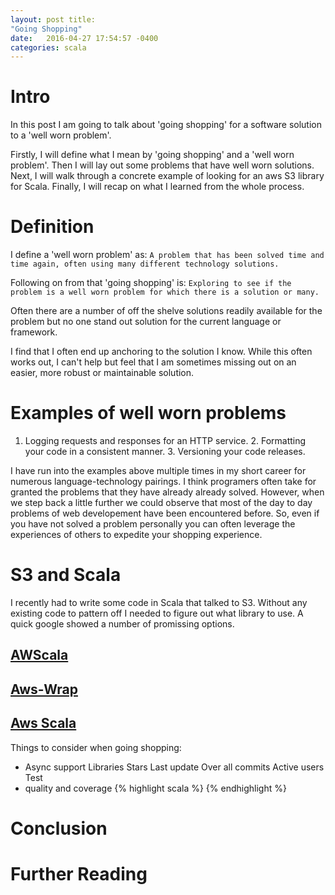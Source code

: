 ```yaml
---
layout: post title:
"Going Shopping"
date:   2016-04-27 17:54:57 -0400
categories: scala
---
```



# Intro

In this post I am going to talk about 'going shopping' for a software solution
to a 'well worn problem'.

Firstly, I will define what I mean by 'going shopping' and a 'well worn
problem'. Then I will lay out some problems that have well worn solutions.
Next, I will walk through a concrete example of looking for an aws S3 library
for Scala. Finally, I will recap on what I learned from the whole process.


# Definition

I define a 'well worn problem' as: ``` A problem that has been solved time and
time again, often using many different technology solutions.  ```

Following on from that 'going shopping' is: ``` Exploring to see if the problem
is a well worn problem for which there is a solution or many.  ```

Often there are a number of off the shelve solutions readily available for the
problem but no one stand out solution for the current language or framework.

I find that I often end up anchoring to the solution I know.  While this often
works out, I can't help but feel that I am sometimes missing out on an easier,
more robust or maintainable solution.

# Examples of well worn problems 

1. Logging requests and responses for an HTTP service.  2. Formatting your code
in a consistent manner.  3. Versioning your code releases.


I have run into the examples above multiple times in my short career for
numerous language-technology pairings. I think programers often take for
granted the problems that they have already already solved. However, when we
step back a little further we could observe that most of the day to day
problems of web developement have been encountered before. So, even if you have
not solved a problem personally you can often leverage the experiences of
others to expedite your shopping experience.

# S3 and Scala

I recently had to write some code in Scala that talked to S3. Without any
existing code to pattern off I needed to figure out what library to use.  A
quick google showed a number of promissing options.

## [AWScala](https://github.com/seratch/AWScala)

## [Aws-Wrap](https://dwhjames.github.io/aws-wrap/doc/s3.html)

## [Aws Scala](https://bitbucket.org/atlassian/aws-scala/overview)

Things to consider when going shopping:
* Async support Libraries Stars Last update Over all commits Active users Test
* quality and coverage
{% highlight scala %} {% endhighlight %}

# Conclusion

# Further Reading
[jekyll-docs]: http://jekyllrb.com/docs/home
